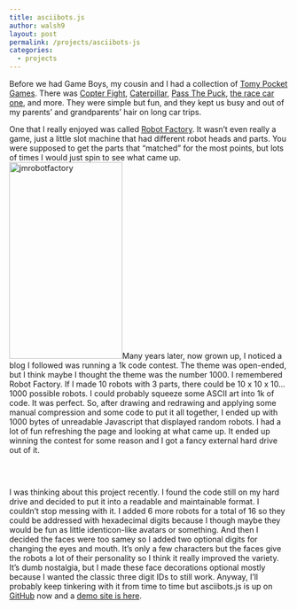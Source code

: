 ```yaml
---
title: asciibots.js
author: walsh9
layout: post
permalink: /projects/asciibots-js
categories:
  - projects
---
```

Before we had Game Boys, my cousin and I had a collection of [Tomy Pocket Games][1]. There was [Copter Fight][2], [Caterpillar][3], [Pass The Puck][4], [the race car one][5], and more. They were simple but fun, and they kept us busy and out of my parents&#8217; and grandparents&#8217; hair on long car trips.

One that I really enjoyed was called [Robot Factory][6]. It wasn&#8217;t even really a game, just a little slot machine that had different robot heads and parts. You were supposed to get the parts that &#8220;matched&#8221; for the most points, but lots of times I would just spin to see what came up.  
<img class="size-full wp-image-46 aligncenter" src="http://walsh9.net/wp-content/uploads/2014/08/jmrobotfactory.jpg" alt="jmrobotfactory" width="204" height="355" />Many years later, now grown up, I noticed a blog I followed was running a 1k code contest. The theme was open-ended, but I think maybe I thought the theme was the number 1000. I remembered Robot Factory. If I made 10 robots with 3 parts, there could be 10 x 10 x 10&#8230; 1000 possible robots. I could probably squeeze some ASCII art into 1k of code. It was perfect. So, after drawing and redrawing and applying some manual compression and some code to put it all together, I ended up with 1000 bytes of unreadable Javascript that displayed random robots. I had a lot of fun refreshing the page and looking at what came up. It ended up winning the contest for some reason and I got a fancy external hard drive out of it.

<div style="text-align: center;">
  <pre style="display: inline-block;" class="bot crayon:false"></pre>
  
  <pre style="display: inline-block;" class="bot crayon:false"></pre>
  
  <pre style="display: inline-block;" class="bot crayon:false"></pre>
</div>

I was thinking about this project recently. I found the code still on my hard drive and decided to put it into a readable and maintainable format. I couldn&#8217;t stop messing with it. I added 6 more robots for a total of 16 so they could be addressed with hexadecimal digits because I though maybe they would be fun as little identicon-like avatars or something. And then I decided the faces were too samey so I added two optional digits for changing the eyes and mouth. It&#8217;s only a few characters but the faces give the robots a lot of their personality so I think it really improved the variety. It&#8217;s dumb nostalgia, but I made these face decorations optional mostly because I wanted the classic three digit IDs to still work. Anyway, I&#8217;ll probably keep tinkering with it from time to time but asciibots.js is up on [GitHub][7] now and a [demo site is here][8].

 [1]: http://www.masters.me.uk/pocketeers/completelist-pocketgames.htm
 [2]: http://www.masters.me.uk/pocketeers/Htm-Designs/ratatat.htm
 [3]: http://www.masters.me.uk/pocketeers/Htm-Designs/splashdown.htm
 [4]: http://www.masters.me.uk/pocketeers/Htm-Designs/passthepuck.htm
 [5]: http://www.masters.me.uk/pocketeers/Htm-Designs/grandprix.htm
 [6]: http://www.masters.me.uk/pocketeers/Htm-Designs/flipflopfaces.htm
 [7]: https://github.com/walsh9/asciibots
 [8]: https://walsh9.github.io/asciibots/